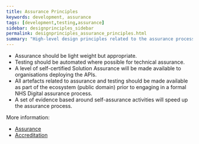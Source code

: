 ```yaml
---
title: Assurance Principles
keywords: development, assurance
tags: [development,testing,assurance]
sidebar: designprinciples_sidebar
permalink: designprinciples_assurance_principles.html
summary: "High-level design principles related to the assurance processes."
---
```


- Assurance should be light weight but appropriate.
- Testing should be automated where possible for technical assurance.
- A level of self-certified Solution Assurance will be made available to organisations deploying the APIs.
- All artefacts related to assurance and testing should be made available as part of the ecosystem (public domain) prior to engaging in a formal NHS Digital assurance process.
- A set of evidence based around self-assurance activities will speed up the assurance process.

More information:

- [Assurance](testing_assurance.html)
- [Accreditation](testing_accreditation.html)
